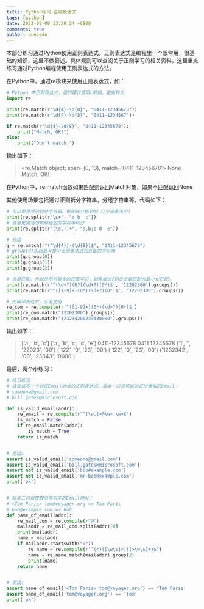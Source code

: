 ```yaml
---
title: Python练习-正贼表达式
tags: [python]
date: 2022-09-08 13:20:24 +0800
comments: true
author: onecode
---
```

本部分练习通过Python使用正则表达式。正则表达式是编程里一个很常用，很基础的知识，这里不做赘述。具体规则可以查阅关于正则学习的相关资料。这里重点练习通过Python编程使用正则表达式的方法。
<!--more-->
在Python中，通过re模块来使用正则表达式，如：
```python
# Python 中正则表达式，强烈建议使用r前缀，避免转义
import re

print(re.match(r"\d{4}-\d{8}", "0411-12345678"))
print(re.match(r"\d{4}-\d{8}", "0411-1234567"))

if re.match(r"\d{4}-\d{8}", "0411-12345678"):
    print("Match, OK!")
else:
    print("Don't match.")
```
输出如下：
> <re.Match object; span=(0, 13), match='0411-12345678'>
> None
> Match, OK!

在Python中，re.match函数如果匹配则返回Match对象，如果不匹配返回None

其他使用场景包括通过正则拆分字符串，分组字符串等，代码如下：
```python
# 可以更灵活的切分字符串，例如按空格切分（1个或者多个）
print(re.split(r"\s+", "a b  c"))
# 或者更灵活的按照给定的字符串切分
print(re.split(r"[\s,;]+", "a,b;c d  e"))

# 分组
g = re.match(r"(^\d{4})-(\d{8})$", "0411-12345678")
# group(0)永远是与整个正则表达式相匹配的字符串
print(g.group(0))
print(g.group(1))
print(g.group(2))

# 贪婪匹配，也就是尽可能多的匹配字符，如果增加?则改贪婪匹配为最小化匹配。
print(re.match(r'^(\d+?)(0?)(\d+?)(0*)$', '12202300').groups())
print(re.match(r'^([1-9]+)(0*)(\d+?)(0*)$', '12202300').groups())

# 先编译表达式，反复使用
re_com = re.compile(r'^([1-9]+)(0*)(\d+?)(0*)$')
print(re_com.match("12202300").groups())
print(re_com.match("123234200233430000").groups())
```
输出如下：
> ['a', 'b', 'c']
> ['a', 'b', 'c', 'd', 'e']
> 0411-12345678
> 0411
> 12345678
> ('1', '', '22023', '00')
> ('122', '0', '23', '00')
> ('122', '0', '23', '00')
> ('1232342', '00', '23343', '0000')

最后，两个小练习：

```python
# 练习练习
# 请尝试写一个验证Email地址的正则表达式。版本一应该可以验证出类似的Email：
# someone@gmail.com
# bill.gates@microsoft.com

def is_valid_email(addr):
    re_email = re.compile(r"^[\w.]+@\w+.\w+$")
    is_match = False
    if re_email.match(addr):
        is_match = True
    return is_match


# 测试:
assert is_valid_email('someone@gmail.com')
assert is_valid_email('bill.gates@microsoft.com')
assert not is_valid_email('bob#example.com')
assert not is_valid_email('mr-bob@example.com')
print('ok')


# 版本二可以提取出带名字的Email地址：
# <Tom Paris> tom@voyager.org => Tom Paris
# bob@example.com => bob
def name_of_email(addr):
    re_mail_com = re.compile(r"@")
    mailaddr = re_mail_com.split(addr)[0]
    print(mailaddr)
    name = mailaddr
    if mailaddr.startswith("<"):
        re_name = re.compile(r"^(<)([\w\s]+)([>\w\s]+)$")
        name = re_name.match(mailaddr).group(2)
        print(name)
    return name


# 测试:
assert name_of_email('<Tom Paris> tom@voyager.org') == 'Tom Paris'
assert name_of_email('tom@voyager.org') == 'tom'
print('ok')
```
